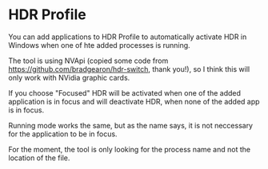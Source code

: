 # HDR Profile
 
You can add applications to HDR Profile to automatically activate HDR in Windows when one of hte added processes is running.

The tool is using NVApi (copied some code from https://github.com/bradgearon/hdr-switch, thank you!), so I think this will only work with NVidia graphic cards.

If you choose "Focused" HDR will be activated when one of the added application is in focus and will deactivate HDR, when none of the added app is in focus.

Running mode works the same, but as the name says, it is not neccessary for the application to be in focus.

For the moment, the tool is only looking for the process name and not the location of the file.